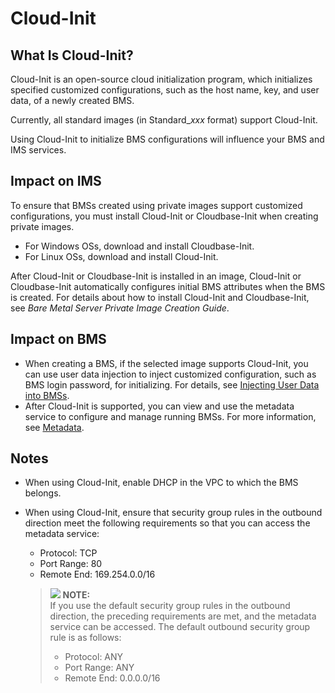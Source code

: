 # Cloud-Init<a name="EN-US_TOPIC_0083745263"></a>

## What Is Cloud-Init?<a name="section1539283145511"></a>

Cloud-Init is an open-source cloud initialization program, which initializes specified customized configurations, such as the host name, key, and user data, of a newly created BMS.

Currently, all standard images \(in Standard\__xxx_  format\) support Cloud-Init.

Using Cloud-Init to initialize BMS configurations will influence your BMS and IMS services.

## Impact on IMS<a name="section528893335315"></a>

To ensure that BMSs created using private images support customized configurations, you must install Cloud-Init or Cloudbase-Init when creating private images.

-   For Windows OSs, download and install Cloudbase-Init.
-   For Linux OSs, download and install Cloud-Init.

After Cloud-Init or Cloudbase-Init is installed in an image, Cloud-Init or Cloudbase-Init automatically configures initial BMS attributes when the BMS is created. For details about how to install Cloud-Init and Cloudbase-Init, see  _Bare Metal Server Private Image Creation Guide_.

## Impact on BMS<a name="section951214112013"></a>

-   When creating a BMS, if the selected image supports Cloud-Init, you can use user data injection to inject customized configuration, such as BMS login password, for initializing. For details, see  [Injecting User Data into BMSs](injecting-user-data-into-bmss.md).
-   After Cloud-Init is supported, you can view and use the metadata service to configure and manage running BMSs. For more information, see  [Metadata](metadata.md).

## Notes<a name="section14228108367"></a>

-   When using Cloud-Init, enable DHCP in the VPC to which the BMS belongs.
-   When using Cloud-Init, ensure that security group rules in the outbound direction meet the following requirements so that you can access the metadata service:

    -   Protocol: TCP
    -   Port Range: 80
    -   Remote End: 169.254.0.0/16

    >![](/images/icon-note.gif) **NOTE:**   
    >If you use the default security group rules in the outbound direction, the preceding requirements are met, and the metadata service can be accessed. The default outbound security group rule is as follows:  
    >-   Protocol: ANY  
    >-   Port Range: ANY  
    >-   Remote End: 0.0.0.0/16  


